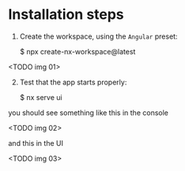 # Installation steps

1. Create the workspace, using the `Angular` preset:

   $ npx create-nx-workspace@latest

<TODO img 01>

2. Test that the app starts properly:

   $ nx serve ui

you should see something like this in the console

<TODO img 02>

and this in the UI

<TODO img 03>
